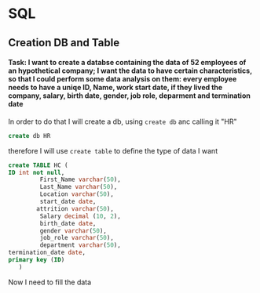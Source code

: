 # SQL
## Creation DB and Table
#### Task: I want to create a databse containing the data of 52 employees of an hypothetical company; I want the data to have certain characteristics, so that I could perform some data analysis on them: every employee needs to have a uniqe ID, Name, work start date, if they lived the company, salary, birth date, gender, job role, deparment and termination date

In order to do that I will create a db, using `create db` anc calling it "HR"
```sql
create db HR
```
therefore I will use `create table` to define the type of data I want
````sql
create TABLE HC (
ID int not null, 
         First_Name varchar(50), 
         Last_Name varchar(50), 
         Location varchar(50), 
         start_date date, 
		attrition varchar(50), 
         Salary decimal (10, 2), 
         birth_date date,
         gender varchar(50), 
         job_role varchar(50), 
         department varchar(50),
termination_date date,
primary key (ID)
   )
````
Now I need to fill the data
